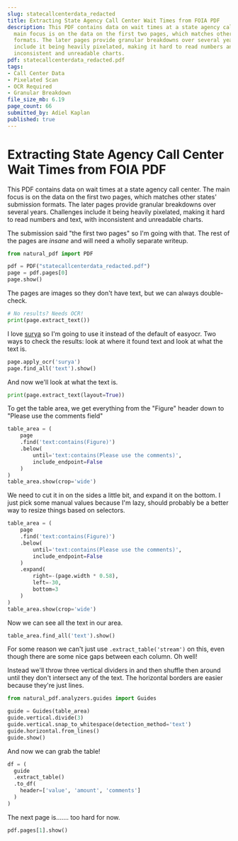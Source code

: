 ```yaml
---
slug: statecallcenterdata_redacted
title: Extracting State Agency Call Center Wait Times from FOIA PDF
description: This PDF contains data on wait times at a state agency call center. The
  main focus is on the data on the first two pages, which matches other states' submission
  formats. The later pages provide granular breakdowns over several years. Challenges
  include it being heavily pixelated, making it hard to read numbers and text, with
  inconsistent and unreadable charts.
pdf: statecallcenterdata_redacted.pdf
tags:
- Call Center Data
- Pixelated Scan
- OCR Required
- Granular Breakdown
file_size_mb: 6.19
page_count: 66
submitted_by: Adiel Kaplan
published: true
---
```

# Extracting State Agency Call Center Wait Times from FOIA PDF

This PDF contains data on wait times at a state agency call center. The main focus is on the data on the first two pages, which matches other states' submission formats. The later pages provide granular breakdowns over several years. Challenges include it being heavily pixelated, making it hard to read numbers and text, with inconsistent and unreadable charts.

The submission said "the first two pages" so I'm going with that. The rest of the pages are *insane* and will need a wholly separate writeup.

```python
from natural_pdf import PDF

pdf = PDF("statecallcenterdata_redacted.pdf")
page = pdf.pages[0]
page.show()
```

The pages are images so they don't have text, but we can always double-check.

```python
# No results? Needs OCR!
print(page.extract_text())
```

I love [surya](https://github.com/datalab-to/surya) so I'm going to use it instead of the default of easyocr. Two ways to check the results: look at where it found text and look at what the text is.

```python
page.apply_ocr('surya')
page.find_all('text').show()
```

And now we'll look at what the text is.

```python
print(page.extract_text(layout=True))
```

To get the table area, we get everything from the "Figure" header down to "Please use the comments field"

```python
table_area = (
    page
    .find('text:contains(Figure)')
    .below(
        until='text:contains(Please use the comments)',
        include_endpoint=False
    )
)
table_area.show(crop='wide')
```

We need to cut it in on the sides a little bit, and expand it on the bottom. I just pick some manual values because I'm lazy, should probably be a better way to resize things based on selectors.

```python
table_area = (
    page
    .find('text:contains(Figure)')
    .below(
        until='text:contains(Please use the comments)',
        include_endpoint=False
    )
    .expand(
        right=-(page.width * 0.58),
        left=-30,
        bottom=3
    )
)
table_area.show(crop='wide')
```

Now we can see all the text in our area.

```python
table_area.find_all('text').show()
```

For some reason we can't just use `.extract_table('stream')` on this, even though there are some nice gaps between each column. Oh well!

Instead we'll throw three vertical dividers in and then shuffle then around until they don't intersect any of the text. The horizontal borders are easier because they're just lines.

```python
from natural_pdf.analyzers.guides import Guides

guide = Guides(table_area)
guide.vertical.divide(3)
guide.vertical.snap_to_whitespace(detection_method='text')
guide.horizontal.from_lines()
guide.show()
```

And now we can grab the table!

```python
df = (
  guide
  .extract_table()
  .to_df(
    header=['value', 'amount', 'comments']
  )
)
```

The next page is....... too hard for now.

```python
pdf.pages[1].show()
```